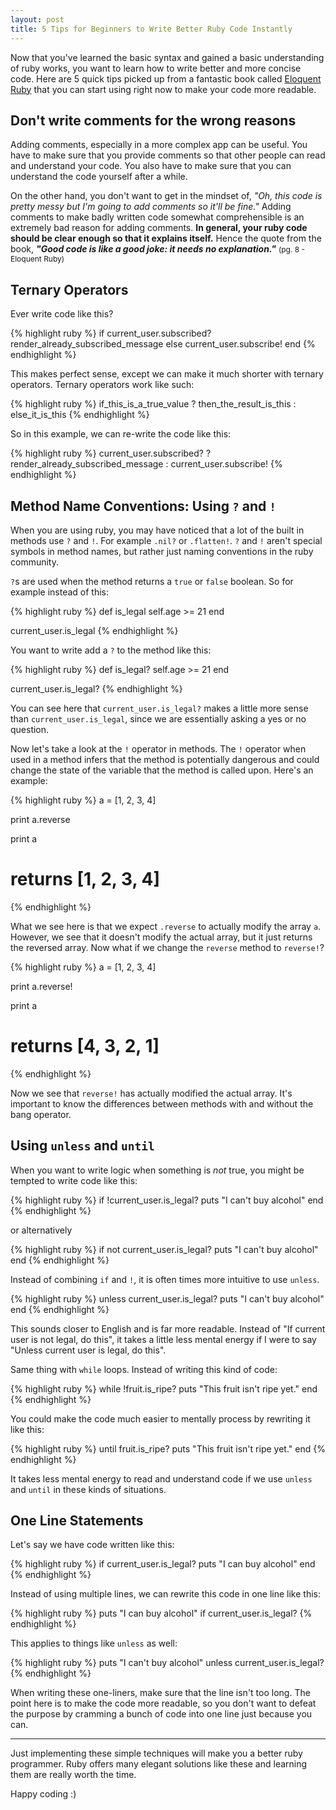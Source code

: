 ```yaml
---
layout: post
title: 5 Tips for Beginners to Write Better Ruby Code Instantly
---
```

<p>
  Now that you've learned the basic syntax and gained a basic understanding of ruby works, you want to learn how to write better and more concise code. Here are 5 quick tips picked up from a fantastic book called <a href="https://read.amazon.com/kp/embed?asin=B004MMEJ36&preview=newtab&linkCode=kpe&ref_=cm_sw_r_kb_dp_JqsYwb0AAT5XE" target="_blank">Eloquent Ruby</a> that you can start using right now to make your code more readable.
</p>

<h2>Don't write comments for the wrong reasons</h2>

<p>
  Adding comments, especially in a more complex app can be useful. You have to make sure that you provide comments so that other people can read and understand your code. You also have to make sure that you can understand the code yourself after a while.
</p>

<p>
  On the other hand, you don't want to get in the mindset of, <i>"Oh, this code is pretty messy but I'm going to add comments so it'll be fine."</i> Adding comments to make badly written code somewhat comprehensible is an extremely bad reason for adding comments. <strong>In general, your ruby code should be clear enough so that it explains itself.</strong> Hence the quote from the book, <strong><i>"Good code is like a good joke: it needs no explanation."</i></strong> <span style="font-size:12px;">(pg. 8 - Eloquent Ruby)</span>
</p>

<h2>Ternary Operators</h2>
<p>
  Ever write code like this?
</p>

{% highlight ruby %}
if current_user.subscribed?
  render_already_subscribed_message
else
  current_user.subscribe!
end
{% endhighlight %}

<p>
  This makes perfect sense, except we can make it much shorter with ternary operators. Ternary operators work like such:
</p>

{% highlight ruby %}
if_this_is_a_true_value ? then_the_result_is_this : else_it_is_this
{% endhighlight %}

<p>
   So in this example, we can re-write the code like this:
</p>

{% highlight ruby %}
current_user.subscribed? ? render_already_subscribed_message : current_user.subscribe!
{% endhighlight %}

<h2>Method Name Conventions: Using <code>?</code> and <code>!</code></h2>
<p>
  When you are using ruby, you may have noticed that a lot of the built in methods use <code>?</code> and <code>!</code>. For example <code>.nil?</code> or <code>.flatten!</code>. <code>?</code> and <code>!</code> aren't special symbols in method names, but rather just naming conventions in the ruby community.
</p>

<p>
  <code>?</code>s are used when the method returns a <code>true</code> or <code>false</code> boolean. So for example instead of this:
</p>

{% highlight ruby %}
def is_legal
  self.age >= 21
end

current_user.is_legal
{% endhighlight %}

<p>
  You want to write add a <code>?</code> to the method like this:
</p>

{% highlight ruby %}
def is_legal?
  self.age >= 21
end

current_user.is_legal?
{% endhighlight %}

<p>
  You can see here that <code>current_user.is_legal?</code> makes a little more sense than <code>current_user.is_legal</code>, since we are essentially asking a yes or no question.
</p>

<p>
  Now let's take a look at the <code>!</code> operator in methods. The <code>!</code> operator when used in a method infers that the method is potentially dangerous and could change the state of the variable that the method is called upon. Here's an example:
</p>

{% highlight ruby %}
a = [1, 2, 3, 4]

print a.reverse

print a
# returns [1, 2, 3, 4]
{% endhighlight %}


<p>
  What we see here is that we expect <code>.reverse</code> to actually modify the array <code>a</code>. However, we see that it doesn't modify the actual array, but it just returns the reversed array. Now what if we change the <code>reverse</code> method to <code>reverse!</code>?
</p>

{% highlight ruby %}
a = [1, 2, 3, 4]

print a.reverse!

print a
# returns [4, 3, 2, 1]
{% endhighlight %}

<p>
  Now we see that <code>reverse!</code> has actually modified the actual array. It's important to know the differences between methods with and without the bang operator.
</p>

<h2>Using <code>unless</code> and <code>until</code></h2>
<p>
  When you want to write logic when something is <i>not</i> true, you might be tempted to write code like this:
</p>

{% highlight ruby %}
if !current_user.is_legal?
  puts "I can't buy alcohol"
end
{% endhighlight %}

<p>or alternatively</p>

{% highlight ruby %}
if not current_user.is_legal?
  puts "I can't buy alcohol"
end
{% endhighlight %}

<p>
  Instead of combining <code>if</code> and <code>!</code>, it is often times more intuitive to use <code>unless</code>.
</p>

{% highlight ruby %}
unless current_user.is_legal?
  puts "I can't buy alcohol"
end
{% endhighlight %}

<p>
  This sounds closer to English and is far more readable. Instead of "If current user is not legal, do this", it takes a little less mental energy if I were to say "Unless current user is legal, do this".
</p>

<p>
  Same thing with <code>while</code> loops. Instead of writing this kind of code:
</p>

{% highlight ruby %}
while !fruit.is_ripe?
  puts "This fruit isn't ripe yet."
end
{% endhighlight %}

<p>
  You could make the code much easier to mentally process by rewriting it like this:
</p>

{% highlight ruby %}
until fruit.is_ripe?
  puts "This fruit isn't ripe yet."
end
{% endhighlight %}

<p>
  It takes less mental energy to read and understand code if we use <code>unless</code> and <code>until</code> in these kinds of situations.
</p>

<h2>One Line Statements</h2>

<p>Let's say we have code written like this:</p>

{% highlight ruby %}
if current_user.is_legal?
  puts "I can buy alcohol"
end
{% endhighlight %}

<p>Instead of using multiple lines, we can rewrite this code in one line like this:</p>

{% highlight ruby %}
puts "I can buy alcohol" if current_user.is_legal?
{% endhighlight %}

<p>
  This applies to things like <code>unless</code> as well:
</p>

{% highlight ruby %}
puts "I can't buy alcohol" unless current_user.is_legal?
{% endhighlight %}

<p>
  When writing these one-liners, make sure that the line isn't too long. The point here is to make the code more readable, so you don't want to defeat the purpose by cramming a bunch of code into one line just because you can.
</p>

<hr>

<p>
  Just implementing these simple techniques will make you a better ruby programmer. Ruby offers many elegant solutions like these and learning them are really worth the time.
</p>

<p>Happy coding :)</p>
